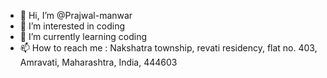 - 👋 Hi, I’m @Prajwal-manwar
- 👀 I’m interested in coding
- 🌱 I’m currently learning coding
- 📫 How to reach me : Nakshatra township, revati residency, flat no. 403, Amravati, Maharashtra, India, 444603

<!---
Prajwal-manwar/Prajwal-manwar is a ✨ special ✨ repository because its `README.md` (this file) appears on your GitHub profile.
You can click the Preview link to take a look at your changes.
--->
